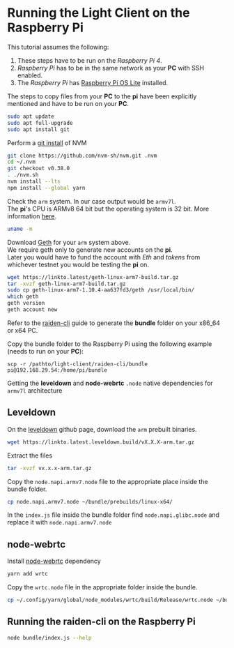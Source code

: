 # Running the Light Client on the Raspberry Pi

This tutorial assumes the following:

1. These steps have to be run on the _Raspberry Pi 4_.
2. _Raspberry Pi_ has to be in the same network as your **PC** with SSH enabled.
3. The _Raspberry Pi_ has [Raspberry Pi OS Lite](https://www.raspberrypi.org/software/operating-systems/) installed.

The steps to copy files from your **PC** to the **pi** have been explicitly mentioned and have to be run on your **PC**.

```sh
sudo apt update
sudo apt full-upgrade
sudo apt install git
```

Perform a [git install](https://github.com/nvm-sh/nvm#git-install) of NVM

```sh
git clone https://github.com/nvm-sh/nvm.git .nvm
cd ~/.nvm
git checkout v0.38.0
. ./nvm.sh
nvm install --lts
npm install --global yarn
```

Check the `arm` system. In our case output would be `armv7l`.\
The **pi**'s CPU is ARMv8 64 bit but the operating system is 32 bit.
More information [here](https://www.raspberrypi.org/forums/viewtopic.php?t=305629).

```sh
uname -m
```

Download [Geth](https://geth.ethereum.org/downloads/) for your `arm` system above.\
We require geth only to generate new accounts on the **pi**.\
Later you would have to fund the account with _Eth_ and _tokens_ from whichever testnet you would be testing the **pi** on.

```sh
wget https://linkto.latest/geth-linux-arm7-build.tar.gz
tar -xvzf geth-linux-arm7-build.tar.gz
sudo cp geth-linux-arm7-1.10.4-aa637fd3/geth /usr/local/bin/
which geth
geth version
geth account new
```

Refer to the [raiden-cli](https://github.com/raiden-network/light-client/tree/master/raiden-cli) guide to generate the **bundle** folder on your x86_64 or x64 PC.

Copy the bundle folder to the Raspberry Pi using the following example (needs to run on your **PC**):

```
scp -r /pathto/light-client/raiden-cli/bundle pi@192.168.29.54:/home/pi/bundle
```

Getting the **leveldown** and **node-webrtc** `.node` native dependencies for `armv7l` architecture

## Leveldown

On the [leveldown](https://github.com/Level/leveldown/releases/tag/v6.0.0) github page, download the `arm` prebuilt binaries.

```sh
wget https://linkto.latest.leveldown.build/vX.X.X-arm.tar.gz
```

Extract the files

```sh
tar -xvzf vx.x.x-arm.tar.gz
```

Copy the `node.napi.armv7.node` file to the appropriate place inside the bundle folder.

```sh
cp node.napi.armv7.node ~/bundle/prebuilds/linux-x64/
```

In the `index.js` file inside the bundle folder find `node.napi.glibc.node` and replace it with `node.napi.armv7.node`

## node-webrtc

Install [node-webrtc](https://github.com/node-webrtc/node-webrtc) dependency

```sh
yarn add wrtc
```

Copy the `wrtc.node` file in the appropriate folder inside the bundle.

```sh
cp ~/.config/yarn/global/node_modules/wrtc/build/Release/wrtc.node ~/bundle/build/
```

## Running the raiden-cli on the Raspberry Pi

```sh
node bundle/index.js --help
```
